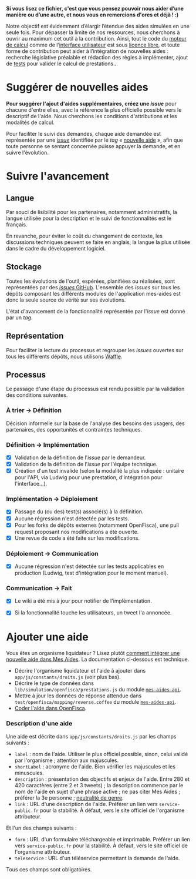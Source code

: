 **Si vous lisez ce fichier, c'est que vous pensez pouvoir nous aider d’une manière ou d’une autre, et nous vous en remercions d'ores et déjà !  :)**

Notre objectif est évidemment d’élargir l’étendue des aides simulées en une seule fois. Pour dépasser la limite de nos ressources, nous cherchons à ouvrir au maximum cet outil à la contribution. Ainsi, tout le code du [moteur de calcul](https://github.com/openfisca/openfisca-france) comme de l’[interface utilisateur](https://github.com/sgmap/mes-aides-ui) est sous [licence libre](http://fr.wikipedia.org/wiki/Logiciel_libre), et toute forme de contribution peut aider à l’intégration de nouvelles aides : recherche législative préalable et rédaction des règles à implémenter, ajout de [tests](https://mes-aides.gouv.fr/tests/) pour valider le calcul de prestations…

Suggérer de nouvelles aides
===========================

**Pour suggérer l'ajout d'aides supplémentaires, créez une _issue_** pour chacune d'entre elles, avec la référence la plus officielle possible vers le descriptif de l'aide. Nous cherchons les conditions d'attributions et les modalités de calcul.

Pour faciliter le suivi des demandes, chaque aide demandée est représentée par une [_issue_](https://github.com/sgmap/mes-aides-ui/labels/nouvelle%20aide) identifiée par le _tag_ « [nouvelle aide](https://github.com/sgmap/mes-aides-ui/labels/nouvelle%20aide) »,  afin que toute personne se sentant concernée puisse appuyer la demande, et en suivre l'évolution.


Suivre l'avancement
===================

Langue
------

Par souci de lisibilité pour les partenaires, notamment administratifs, la langue utilisée pour la description et le suivi de fonctionnalités est le français.

En revanche, pour éviter le coût du changement de contexte, les discussions techniques peuvent se faire en anglais, la langue la plus utilisée dans le cadre du développement logiciel.


Stockage
--------

Toutes les évolutions de l'outil, espérées, planifiées ou réalisées, sont représentées par des [_issues_ GitHub](https://help.github.com/articles/about-issues/). L'ensemble des _issues_ sur tous les dépôts composant les différents modules de l'application mes-aides est donc la seule source de vérité sur ses évolutions.

L'état d'avancement de la fonctionnalité représentée par l'_issue_ est donné par un _tag_.


Représentation
--------------

Pour faciliter la lecture du processus et regrouper les _issues_ ouvertes sur tous les différents dépôts, nous utilisons [Waffle](https://waffle.io/sgmap/mes-aides-api).


Processus
---------

Le passage d'une étape du processus est rendu possible par la validation des conditions suivantes.

### À trier → Définition

Décision informelle sur la base de l'analyse des besoins des usagers, des partenaires, des opportunités et contraintes techniques.

### Définition → Implémentation

- [x] Validation de la définition de l'_issue_ par le demandeur.
- [x] Validation de la définition de l'_issue_ par l'équipe technique.
- [x] Création d'un test invalide (selon la modalité la plus indiquée : unitaire pour l'API, via Ludwig pour une prestation, d'intégration pour l'interface…).

### Implémentation → Déploiement

- [x] Passage du (ou des) test(s) associé(s) à la définition.
- [x] Aucune régression n'est détectée par les tests.
- [x] Pour les forks de dépôts externes (notamment OpenFisca), une pull request proposant nos modifications a été ouverte.
- [x] Une revue de code a été faite sur les modifications.

### Déploiement → Communication

- [x] Aucune régression n'est détectée sur les tests applicables en production (Ludwig, test d'intégration pour le moment manuel).

### Communication → Fait

- [x] Le wiki a été mis à jour pour notifier de l'implémentation.
- [x] Si la fonctionnalité touche les utilisateurs, un tweet l'a annoncée.


Ajouter une aide
================

Vous êtes un organisme liquidateur ? Lisez plutôt [comment intégrer une nouvelle aide dans Mes Aides](https://github.com/sgmap/mes-aides-ui/wiki/Integrer-une-nouvelle-aide-dans-mes-aides). La documentation ci-dessous est technique.

- Décrire l'organisme liquidateur et l'aide à ajouter dans `app/js/constants/droits.js` (voir plus bas).
- Décrire le type de données dans `lib/simulation/openfisca/prestations.js` du module [`mes-aides-api`](https://github.com/sgmap/mes-aides-api).
- Mettre à jour les données de réponse attendue dans `test/openfisca/mapping/reverse.coffee` du module [`mes-aides-api`](https://github.com/sgmap/mes-aides-api).
- [Coder l'aide dans OpenFisca](https://github.com/sgmap/mes-aides-ui/wiki/Ajouter-une-aide-locale-dans-OpenFisca).


### Description d'une aide

Une aide est décrite dans `app/js/constants/droits.js` par les champs suivants :

- `label` : nom de l'aide. Utiliser le plus officiel possible, sinon, celui validé par l'organisme ; attention aux majuscules.
- `shortLabel` : acronyme de l'aide. Bien vérifier les majuscules et les minuscules.
- `description` : présentation des objectifs et enjeux de l'aide. Entre 280 et 420 caractères (entre 2 et 3 tweets) ; la description commence par le nom de l'aide en sujet d'une phrase active ; ne pas citer Mes Aides ; préférer la 3e personne ; [neutralité de genre](https://github.com/sgmap/beta.gouv.fr/wiki/Publier#syntaxe).
- `link` : URL d'une description de l'aide. Préférer un lien vers `service-public.fr` pour la stabilité. À défaut, vers le site officiel de l'organisme attributeur.

Et l'un des champs suivants :

- `form` : URL d'un formulaire téléchargeable et imprimable. Préférer un lien vers `service-public.fr` pour la stabilité. À défaut, vers le site officiel de l'organisme attributeur.
- `teleservice` : URL d'un téléservice permettant la demande de l'aide.

Tous ces champs sont obligatoires.
